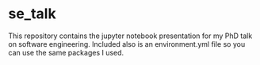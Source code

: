 # se_talk

This repository contains the jupyter notebook presentation for my PhD talk on
software engineering. Included also is an environment.yml file so you can use
the same packages I used.
